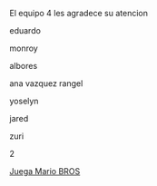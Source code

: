 El equipo 4 les agradece su atencion

eduardo

monroy

albores

 ana vazquez rangel

yoselyn

jared

zuri

<img src="" alt="">2



<a href= "mario.html">Juega Mario BROS</a>










